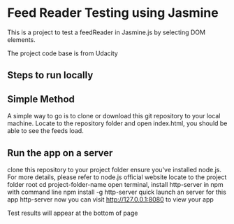 # Feed Reader Testing using Jasmine

This is a project to test a feedReader in Jasmine.js by selecting DOM elements.

The project code base is from Udacity

## Steps to run locally

## Simple Method
A simple way to go is to clone or download this git repository to your local machine. Locate to the repository folder and open index.html, you should be able to see the feeds load.

## Run the app on a server
clone this repository to your project folder
ensure you've installed node.js. For more details, please refer to node.js official website
locate to the project folder root cd project-folder-name
open terminal, install http-server in npm with command line npm install -g http-server
quick launch an server for this app http-server
now you can visit http://127.0.0.1:8080 to view your app

Test results will appear at the bottom of page